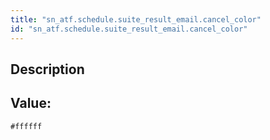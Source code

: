 ```yaml
---
title: "sn_atf.schedule.suite_result_email.cancel_color"
id: "sn_atf.schedule.suite_result_email.cancel_color"
---
```

## Description



## Value: 
```
#ffffff
```